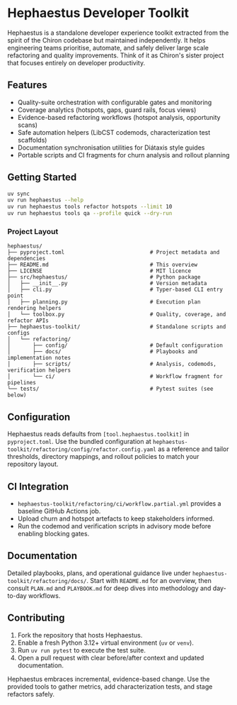# Hephaestus Developer Toolkit

Hephaestus is a standalone developer experience toolkit extracted from the spirit of the Chiron codebase but maintained independently. It helps engineering teams prioritise, automate, and safely deliver large scale refactoring and quality improvements. Think of it as Chiron's sister project that focuses entirely on developer productivity.

## Features

- Quality-suite orchestration with configurable gates and monitoring
- Coverage analytics (hotspots, gaps, guard rails, focus views)
- Evidence-based refactoring workflows (hotspot analysis, opportunity scans)
- Safe automation helpers (LibCST codemods, characterization test scaffolds)
- Documentation synchronisation utilities for Diátaxis style guides
- Portable scripts and CI fragments for churn analysis and rollout planning

## Getting Started

```bash
uv sync
uv run hephaestus --help
uv run hephaestus tools refactor hotspots --limit 10
uv run hephaestus tools qa --profile quick --dry-run
```

### Project Layout

```text
hephaestus/
├── pyproject.toml                           # Project metadata and dependencies
├── README.md                                # This overview
├── LICENSE                                  # MIT licence
├── src/hephaestus/                          # Python package
│   ├── __init__.py                          # Version metadata
│   ├── cli.py                               # Typer-based CLI entry point
│   ├── planning.py                          # Execution plan rendering helpers
│   └── toolbox.py                           # Quality, coverage, and refactor APIs
├── hephaestus-toolkit/                      # Standalone scripts and configs
│   └── refactoring/
│       ├── config/                          # Default configuration
│       ├── docs/                            # Playbooks and implementation notes
│       ├── scripts/                         # Analysis, codemods, verification helpers
│       └── ci/                              # Workflow fragment for pipelines
└── tests/                                   # Pytest suites (see below)
```

## Configuration

Hephaestus reads defaults from `[tool.hephaestus.toolkit]` in `pyproject.toml`. Use the bundled configuration at `hephaestus-toolkit/refactoring/config/refactor.config.yaml` as a reference and tailor thresholds, directory mappings, and rollout policies to match your repository layout.

## CI Integration

- `hephaestus-toolkit/refactoring/ci/workflow.partial.yml` provides a baseline GitHub Actions job.
- Upload churn and hotspot artefacts to keep stakeholders informed.
- Run the codemod and verification scripts in advisory mode before enabling blocking gates.

## Documentation

Detailed playbooks, plans, and operational guidance live under `hephaestus-toolkit/refactoring/docs/`. Start with `README.md` for an overview, then consult `PLAN.md` and `PLAYBOOK.md` for deep dives into methodology and day-to-day workflows.

## Contributing

1. Fork the repository that hosts Hephaestus.
2. Enable a fresh Python 3.12+ virtual environment (`uv` or `venv`).
3. Run `uv run pytest` to execute the test suite.
4. Open a pull request with clear before/after context and updated documentation.

Hephaestus embraces incremental, evidence-based change. Use the provided tools to gather metrics, add characterization tests, and stage refactors safely.
